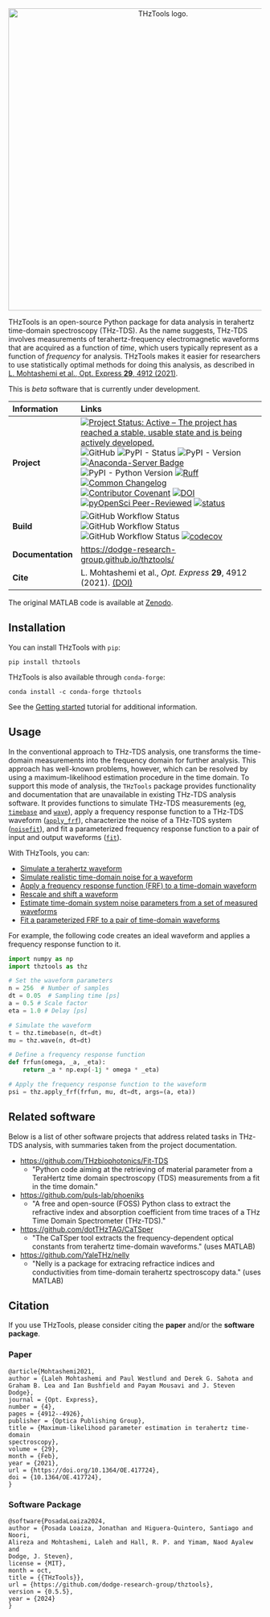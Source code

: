<div style="text-align: center">
<picture>
  <source media="(prefers-color-scheme: dark)" srcset="https://raw.githubusercontent.com/dodge-research-group/thztools/main/docs/source/_static/thztools_logo_dark.svg" width="600">
  <source media="(prefers-color-scheme: light)" srcset="https://raw.githubusercontent.com/dodge-research-group/thztools/main/docs/source/_static/thztools_logo.svg" width="600">
  <img alt="THzTools logo." src="https://raw.githubusercontent.com/dodge-research-group/thztools/main/docs/source/_static/thztools_logo.svg" width="600">
</picture>
</div>

THzTools is an open-source Python package for data analysis in terahertz time-domain spectroscopy
(THz-TDS). As the name suggests, THz-TDS involves measurements of terahertz-frequency
electromagnetic waveforms that are acquired as a function of *time*, which users typically
represent as a function of *frequency* for analysis. THzTools makes it easier for researchers
to use statistically optimal methods for doing this analysis, as described in [L. Mohtashemi et al.,
 Opt. Express **29**, 4912 (2021)](https://doi.org/10.1364/OE.417724).

This is *beta* software that is currently under development.

| Information       | Links                                                                                                                                                                                                                                                                                                                                                                                                                                                                                                                                                                                                                                                                                                                                                                                                                                                                                                                                                                                                                                                                                                                                                                                                                                                                                                                                                                                                |
|:------------------|:-----------------------------------------------------------------------------------------------------------------------------------------------------------------------------------------------------------------------------------------------------------------------------------------------------------------------------------------------------------------------------------------------------------------------------------------------------------------------------------------------------------------------------------------------------------------------------------------------------------------------------------------------------------------------------------------------------------------------------------------------------------------------------------------------------------------------------------------------------------------------------------------------------------------------------------------------------------------------------------------------------------------------------------------------------------------------------------------------------------------------------------------------------------------------------------------------------------------------------------------------------------------------------------------------------------------------------------------------------------------------------------------------------|
| **Project**       | [![Project Status: Active – The project has reached a stable, usable state and is being actively developed.](https://www.repostatus.org/badges/latest/active.svg)](https://www.repostatus.org/#active) ![GitHub](https://img.shields.io/github/license/dodge-research-group/thztools) ![PyPI - Status](https://img.shields.io/pypi/status/thztools) ![PyPI - Version](https://img.shields.io/pypi/v/thztools) [![Anaconda-Server Badge](https://anaconda.org/conda-forge/thztools/badges/version.svg)](https://anaconda.org/conda-forge/thztools) ![PyPI - Python Version](https://img.shields.io/pypi/pyversions/thztools) [![Ruff](https://img.shields.io/endpoint?url=https://raw.githubusercontent.com/astral-sh/ruff/main/assets/badge/v2.json)](https://github.com/astral-sh/ruff) [![Common Changelog](https://common-changelog.org/badge.svg)](https://common-changelog.org) [![Contributor Covenant](https://img.shields.io/badge/Contributor%20Covenant-2.1-4baaaa.svg)](code_of_conduct.md) [![DOI](https://zenodo.org/badge/569133241.svg)](https://zenodo.org/doi/10.5281/zenodo.10100093) [![pyOpenSci Peer-Reviewed](https://pyopensci.org/badges/peer-reviewed.svg)](https://github.com/pyOpenSci/software-review/issues/209) [![status](https://joss.theoj.org/papers/228f65ed74c96fbea91ebe80a5c3427c/status.svg)](https://joss.theoj.org/papers/228f65ed74c96fbea91ebe80a5c3427c) |
| **Build**         | ![GitHub Workflow Status](https://img.shields.io/github/actions/workflow/status/dodge-research-group/thztools/sphinx.yml?label=build%3Adocs) ![GitHub Workflow Status](https://img.shields.io/github/actions/workflow/status/dodge-research-group/thztools/pytest-with-coverage.yml?label=build%3Atests%20(conda)) ![GitHub Workflow Status](https://img.shields.io/github/actions/workflow/status/dodge-research-group/thztools/test-pip.yml?label=build%3Atests%20(pip)) [![codecov](https://codecov.io/gh/dodge-research-group/thztools/branch/dev/graph/badge.svg?token=U8PLKTQ7AH)](https://codecov.io/gh/dodge-research-group/thztools)                                                                                                                                                                                                                                                                                                                                                                                                                                                                                                                                                                                                                                                                                                                                                        |
| **Documentation** | https://dodge-research-group.github.io/thztools/                                                                                                                                                                                                                                                                                                                                                                                                                                                                                                                                                                                                                                                                                                                                                                                                                                                                                                                                                                                                                                                                                                                                                                                                                                                                                                                                                     |
| **Cite**          | L. Mohtashemi et al., *Opt. Express* **29**, 4912 (2021). [(DOI)](https://doi.org/10.1364/OE.417724)                                                                                                                                                                                                                                                                                                                                                                                                                                                                                                                                                                                                                                                                                                                                                                                                                                                                                                                                                                                                                                                                                                                                                                                                                                                                                                 |

The original MATLAB code is available at [Zenodo](https://zenodo.org/record/4876388).

## Installation

You can install THzTools with `pip`:

```shell
pip install thztools
```

THzTools is also available through `conda-forge`:

```shell
conda install -c conda-forge thztools
```

See the [Getting started](https://dodge-research-group.github.io/thztools/getting_started.html) tutorial for additional information.

## Usage

In the conventional approach to THz-TDS analysis, one transforms
the time-domain measurements into the frequency domain for further analysis.
This approach has well-known problems, however, which can be resolved by
using a maximum-likelihood estimation procedure in the time 
domain. To support this mode of analysis, the `THzTools`
package provides functionality and documentation that are unavailable in
existing THz-TDS analysis software. It provides functions to simulate THz-TDS
measurements (eg, [`timebase`](https://dodge-research-group.github.io/thztools/generated/thztools.timebase.html)
and [`wave`](https://dodge-research-group.github.io/thztools/generated/thztools.wave.html)), 
apply a frequency response function to a THz-TDS waveform ([`apply_frf`](https://dodge-research-group.github.io/thztools/generated/thztools.apply_frf.html)),
characterize the noise of a THz-TDS system ([`noisefit`](https://dodge-research-group.github.io/thztools/generated/thztools.noisefit.html)),
and fit a parameterized frequency response function to a pair of input and
output waveforms ([`fit`](https://dodge-research-group.github.io/thztools/generated/thztools.fit.html)).

With THzTools, you can:
- [Simulate a terahertz waveform](https://dodge-research-group.github.io/thztools/examples/simulate-waveform.html)
- [Simulate realistic time-domain noise for a waveform](https://dodge-research-group.github.io/thztools/examples/simulate-noise.html)
- [Apply a frequency response function (FRF) to a time-domain waveform](https://dodge-research-group.github.io/thztools/examples/apply-frequency-response.html)
- [Rescale and shift a waveform](https://dodge-research-group.github.io/thztools/examples/rescale-and-shift-waveform.html#)
- [Estimate time-domain system noise parameters from a set of measured waveforms](https://dodge-research-group.github.io/thztools/examples/estimate-noise.html)
- [Fit a parameterized FRF to a pair of time-domain waveforms](https://dodge-research-group.github.io/thztools/examples/fit-with-frf.html)

For example, the following code creates an ideal waveform and applies a
frequency response function to it.

```python
import numpy as np
import thztools as thz

# Set the waveform parameters
n = 256  # Number of samples
dt = 0.05  # Sampling time [ps]
a = 0.5 # Scale factor
eta = 1.0 # Delay [ps]

# Simulate the waveform
t = thz.timebase(n, dt=dt)
mu = thz.wave(n, dt=dt)

# Define a frequency response function
def frfun(omega, _a, _eta):
    return _a * np.exp(-1j * omega * _eta)

# Apply the frequency response function to the waveform
psi = thz.apply_frf(frfun, mu, dt=dt, args=(a, eta))
```

## Related software
Below is a list of other software projects that address related tasks in
THz-TDS analysis, with summaries taken from the project documentation.
- https://github.com/THzbiophotonics/Fit-TDS
  - "Python code aiming at the retrieving of material parameter from a
    TeraHertz time domain spectroscopy (TDS) measurements from a fit in the time
    domain."
- https://github.com/puls-lab/phoeniks
  - "A free and open-source (FOSS) Python class to extract the refractive index
    and absorption coefficient from time traces of a THz Time Domain
    Spectrometer (THz-TDS)."
- https://github.com/dotTHzTAG/CaTSper
  - "The CaTSper tool extracts the frequency-dependent optical constants from
    terahertz time-domain waveforms." (uses MATLAB)
- https://github.com/YaleTHz/nelly
  - "Nelly is a package for extracing refractice indices and conductivities from
    time-domain terahertz spectroscopy data." (uses MATLAB)

## Citation

If you use THzTools, please consider citing the **paper** and/or the **software
package**.

### Paper
```shell
@article{Mohtashemi2021,
author = {Laleh Mohtashemi and Paul Westlund and Derek G. Sahota and 
Graham B. Lea and Ian Bushfield and Payam Mousavi and J. Steven Dodge},
journal = {Opt. Express},
number = {4},
pages = {4912--4926},
publisher = {Optica Publishing Group},
title = {Maximum-likelihood parameter estimation in terahertz time-domain 
spectroscopy},
volume = {29},
month = {Feb},
year = {2021},
url = {https://doi.org/10.1364/OE.417724},
doi = {10.1364/OE.417724},
}
```

### Software Package
```shell
@software{PosadaLoaiza2024,
author = {Posada Loaiza, Jonathan and Higuera-Quintero, Santiago and Noori, 
Alireza and Mohtashemi, Laleh and Hall, R. P. and Yimam, Naod Ayalew and 
Dodge, J. Steven},
license = {MIT},
month = oct,
title = {{THzTools}},
url = {https://github.com/dodge-research-group/thztools},
version = {0.5.5},
year = {2024}
}
```
